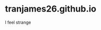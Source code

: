 # tranjames26.github.io
<DOCTYPE html> 
<html>
 <body>
   <p> I feel strange</p>
 </body>  
</html>
